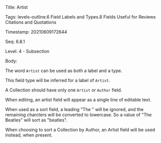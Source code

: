 Title:  Artist

Tags:   levels-outline.6 Field Labels and Types.8 Fields Useful for Reviews Citations and Quotations

Timestamp: 20210609172644

Seq:    6.8.1

Level:  4 - Subsection

Body: 

The word `Artist` can be used as both a label and a type. 

This field type will be inferred for a label of `Artist`.

A Collection should have only one `Artist` or `Author` field. 

When editing, an artist field will appear as a single line of editable text.  

When used as a sort field, a leading "The " will be ignored, and the remaining charcters will be converted to lowercase. So a value of "The Beatles" will sort as "beatles". 

When choosing to sort a Collection by Author, an Artist field will be used instead, when present.
